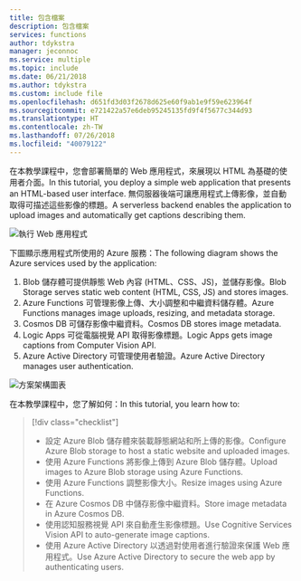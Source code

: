 ```yaml
---
title: 包含檔案
description: 包含檔案
services: functions
author: tdykstra
manager: jeconnoc
ms.service: multiple
ms.topic: include
ms.date: 06/21/2018
ms.author: tdykstra
ms.custom: include file
ms.openlocfilehash: d651fd3d03f2678d625e60f9ab1e9f59e623964f
ms.sourcegitcommit: e721422a57e6deb95245135fd9f4f5677c344d93
ms.translationtype: HT
ms.contentlocale: zh-TW
ms.lasthandoff: 07/26/2018
ms.locfileid: "40079122"
---
```

<span data-ttu-id="c889e-103">在本教學課程中，您會部署簡單的 Web 應用程式，來展現以 HTML 為基礎的使用者介面。</span><span class="sxs-lookup"><span data-stu-id="c889e-103">In this tutorial, you deploy a simple web application that presents an HTML-based user interface.</span></span> <span data-ttu-id="c889e-104">無伺服器後端可讓應用程式上傳影像，並自動取得可描述這些影像的標題。</span><span class="sxs-lookup"><span data-stu-id="c889e-104">A serverless backend enables the application to upload images and automatically get captions describing them.</span></span>

![執行 Web 應用程式](media/functions-first-serverless-web-app/0-app-screenshot-finished.png)

<span data-ttu-id="c889e-106">下圖顯示應用程式所使用的 Azure 服務：</span><span class="sxs-lookup"><span data-stu-id="c889e-106">The following diagram shows the Azure services used by the application:</span></span>

1. <span data-ttu-id="c889e-107">Blob 儲存體可提供靜態 Web 內容 (HTML、CSS、JS)，並儲存影像。</span><span class="sxs-lookup"><span data-stu-id="c889e-107">Blob Storage serves static web content (HTML, CSS, JS) and stores images.</span></span>
2. <span data-ttu-id="c889e-108">Azure Functions 可管理影像上傳、大小調整和中繼資料儲存體。</span><span class="sxs-lookup"><span data-stu-id="c889e-108">Azure Functions manages image uploads, resizing, and metadata storage.</span></span>
3. <span data-ttu-id="c889e-109">Cosmos DB 可儲存影像中繼資料。</span><span class="sxs-lookup"><span data-stu-id="c889e-109">Cosmos DB stores image metadata.</span></span>
4. <span data-ttu-id="c889e-110">Logic Apps 可從電腦視覺 API 取得影像標題。</span><span class="sxs-lookup"><span data-stu-id="c889e-110">Logic Apps gets image captions from Computer Vision API.</span></span>
5. <span data-ttu-id="c889e-111">Azure Active Directory 可管理使用者驗證。</span><span class="sxs-lookup"><span data-stu-id="c889e-111">Azure Active Directory manages user authentication.</span></span>

![方案架構圖表](media/functions-first-serverless-web-app/0-architecture.jpg)

<span data-ttu-id="c889e-113">在本教學課程中，您了解如何：</span><span class="sxs-lookup"><span data-stu-id="c889e-113">In this tutorial, you learn how to:</span></span>
> [!div class="checklist"]
> * <span data-ttu-id="c889e-114">設定 Azure Blob 儲存體來裝載靜態網站和所上傳的影像。</span><span class="sxs-lookup"><span data-stu-id="c889e-114">Configure Azure Blob storage to host a static website and uploaded images.</span></span>
> * <span data-ttu-id="c889e-115">使用 Azure Functions 將影像上傳到 Azure Blob 儲存體。</span><span class="sxs-lookup"><span data-stu-id="c889e-115">Upload images to Azure Blob storage using Azure Functions.</span></span>
> * <span data-ttu-id="c889e-116">使用 Azure Functions 調整影像大小。</span><span class="sxs-lookup"><span data-stu-id="c889e-116">Resize images using Azure Functions.</span></span>
> * <span data-ttu-id="c889e-117">在 Azure Cosmos DB 中儲存影像中繼資料。</span><span class="sxs-lookup"><span data-stu-id="c889e-117">Store image metadata in Azure Cosmos DB.</span></span>
> * <span data-ttu-id="c889e-118">使用認知服務視覺 API 來自動產生影像標題。</span><span class="sxs-lookup"><span data-stu-id="c889e-118">Use Cognitive Services Vision API to auto-generate image captions.</span></span>
> * <span data-ttu-id="c889e-119">使用 Azure Active Directory 以透過對使用者進行驗證來保護 Web 應用程式。</span><span class="sxs-lookup"><span data-stu-id="c889e-119">Use Azure Active Directory to secure the web app by authenticating users.</span></span>